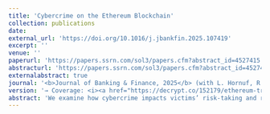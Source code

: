 ```yaml
---
title: 'Cybercrime on the Ethereum Blockchain'
collection: publications
date: 
external_url: 'https://doi.org/10.1016/j.jbankfin.2025.107419'
excerpt: ''
venue: ''
paperurl: 'https://papers.ssrn.com/sol3/papers.cfm?abstract_id=4527415'
abstracturl: 'https://papers.ssrn.com/sol3/papers.cfm?abstract_id=4527415'
externalabstract: true
journal: '<b>Journal of Banking & Finance, 2025</b> (with L. Hornuf, R. Nam, Y. Yuan)'
version: '→ Coverage: <i><a href="https://decrypt.co/152179/ethereum-traders-make-more-money-after-being-scammed">Decrypt</a></i>, <i><a href="https://www.cointribune.com/en/crypto-ethereum-lempire-du-cybercrime-2/">CoinTribune</a>, <i><a href="https://sites.duke.edu/thefinregblog/2023/09/06/cybercrime-on-the-ethereum-blockchain/">Duke Law School</a></i> <br/></i> → <i>Best Paper Awards: PDW for Financial Market Misconduct SI in the Journal of Banking and Finance, British Academy of Management, IHS at George Mason University</i>'
abstract: 'We examine how cybercrime impacts victims’ risk-taking and returns. Our difference-in-differences analysis of a sample of victims and matched non-victims is in line with prospect theory and suggests that victims increase their long-term total risk-taking after losing part of their wealth. Victims also earn lower risk-adjusted returns in the post-cybercrime period. Victims’ long-term total risk-taking increases because they increase diversifiable risk in the long term. The increased diversifiable risk correlates with victims’ withdrawal from altcoins after cybercrime. At the same time, the reduction in risk-adjusted returns correlates with increased trading activity and churn, due plausibly to managing cybercrime exposure. In the cross-section of Ethereum addresses, we show that the most affluent victims take a systematic approach to restore their pre-cybercrime wealth level, while the least affluent victims turn into gamblers. Finally, a parsimonious forensic model explains a good part of the addresses’ probability of being involved in cybercrime, on both the victim and the cybercriminal side.'
---
```

